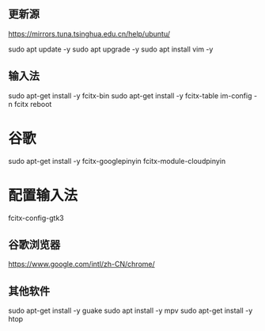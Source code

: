 ## 更新源

https://mirrors.tuna.tsinghua.edu.cn/help/ubuntu/

sudo apt update -y
sudo apt upgrade -y
sudo apt install vim -y

## 输入法

sudo apt-get install -y fcitx-bin
sudo apt-get install -y fcitx-table
im-config -n fcitx
reboot

# 谷歌
sudo apt-get install -y fcitx-googlepinyin fcitx-module-cloudpinyin

# 配置输入法
fcitx-config-gtk3

## 谷歌浏览器

https://www.google.com/intl/zh-CN/chrome/

## 其他软件

sudo apt-get install -y guake
sudo apt install -y mpv
sudo apt-get install -y htop
